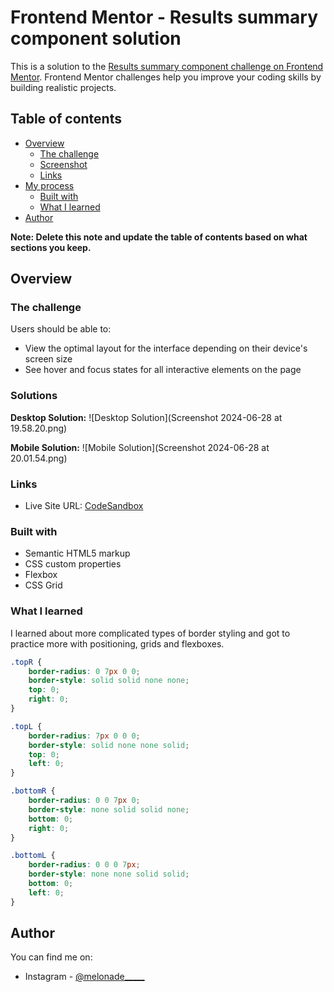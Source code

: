 # Frontend Mentor - Results summary component solution

This is a solution to the [Results summary component challenge on Frontend Mentor](https://www.frontendmentor.io/challenges/results-summary-component-CE_K6s0maV). Frontend Mentor challenges help you improve your coding skills by building realistic projects. 

## Table of contents

- [Overview](#overview)
  - [The challenge](#the-challenge)
  - [Screenshot](#screenshot)
  - [Links](#links)
- [My process](#my-process)
  - [Built with](#built-with)
  - [What I learned](#what-i-learned)
- [Author](#author)

**Note: Delete this note and update the table of contents based on what sections you keep.**

## Overview

### The challenge

Users should be able to:

- View the optimal layout for the interface depending on their device's screen size
- See hover and focus states for all interactive elements on the page

### Solutions

**Desktop Solution:**
![Desktop Solution](Screenshot 2024-06-28 at 19.58.20.png)

**Mobile Solution:**
![Mobile Solution](Screenshot 2024-06-28 at 20.01.54.png)

### Links

- Live Site URL: [CodeSandbox](https://codesandbox.io/p/github/2Melonades/ReportSummary/draft/elegant-meadow?file=%2Findex.html&layout=%257B%2522sidebarPanel%2522%253A%2522EXPLORER%2522%252C%2522rootPanelGroup%2522%253A%257B%2522direction%2522%253A%2522horizontal%2522%252C%2522contentType%2522%253A%2522UNKNOWN%2522%252C%2522type%2522%253A%2522PANEL_GROUP%2522%252C%2522id%2522%253A%2522ROOT_LAYOUT%2522%252C%2522panels%2522%253A%255B%257B%2522type%2522%253A%2522PANEL_GROUP%2522%252C%2522contentType%2522%253A%2522UNKNOWN%2522%252C%2522direction%2522%253A%2522vertical%2522%252C%2522id%2522%253A%2522clxyztgni00093b6k6zxdyj5o%2522%252C%2522sizes%2522%253A%255B70%252C30%255D%252C%2522panels%2522%253A%255B%257B%2522type%2522%253A%2522PANEL_GROUP%2522%252C%2522contentType%2522%253A%2522EDITOR%2522%252C%2522direction%2522%253A%2522horizontal%2522%252C%2522id%2522%253A%2522EDITOR%2522%252C%2522panels%2522%253A%255B%257B%2522type%2522%253A%2522PANEL%2522%252C%2522contentType%2522%253A%2522EDITOR%2522%252C%2522id%2522%253A%2522clxyztgnh00033b6k3bgwrzfo%2522%257D%255D%257D%252C%257B%2522type%2522%253A%2522PANEL_GROUP%2522%252C%2522contentType%2522%253A%2522SHELLS%2522%252C%2522direction%2522%253A%2522horizontal%2522%252C%2522id%2522%253A%2522SHELLS%2522%252C%2522panels%2522%253A%255B%257B%2522type%2522%253A%2522PANEL%2522%252C%2522contentType%2522%253A%2522SHELLS%2522%252C%2522id%2522%253A%2522clxyztgnh00063b6kd7ykwit0%2522%257D%255D%252C%2522sizes%2522%253A%255B100%255D%257D%255D%257D%252C%257B%2522type%2522%253A%2522PANEL_GROUP%2522%252C%2522contentType%2522%253A%2522DEVTOOLS%2522%252C%2522direction%2522%253A%2522vertical%2522%252C%2522id%2522%253A%2522DEVTOOLS%2522%252C%2522panels%2522%253A%255B%257B%2522type%2522%253A%2522PANEL%2522%252C%2522contentType%2522%253A%2522DEVTOOLS%2522%252C%2522id%2522%253A%2522clxyztgnh00083b6kn5nzf6ys%2522%257D%255D%252C%2522sizes%2522%253A%255B100%255D%257D%255D%252C%2522sizes%2522%253A%255B50%252C50%255D%257D%252C%2522tabbedPanels%2522%253A%257B%2522clxyztgnh00033b6k3bgwrzfo%2522%253A%257B%2522tabs%2522%253A%255B%257B%2522id%2522%253A%2522clxyztgnf00023b6kvgp0jvcl%2522%252C%2522mode%2522%253A%2522permanent%2522%252C%2522type%2522%253A%2522FILE%2522%252C%2522filepath%2522%253A%2522%252Findex.html%2522%257D%255D%252C%2522id%2522%253A%2522clxyztgnh00033b6k3bgwrzfo%2522%252C%2522activeTabId%2522%253A%2522clxyztgnf00023b6kvgp0jvcl%2522%257D%252C%2522clxyztgnh00083b6kn5nzf6ys%2522%253A%257B%2522tabs%2522%253A%255B%257B%2522id%2522%253A%2522clxyztgnh00073b6k72hx0bqk%2522%252C%2522mode%2522%253A%2522permanent%2522%252C%2522type%2522%253A%2522TASK_PORT%2522%252C%2522taskId%2522%253A%2522start%2522%252C%2522port%2522%253A5000%252C%2522path%2522%253A%2522%252F%2522%257D%255D%252C%2522id%2522%253A%2522clxyztgnh00083b6kn5nzf6ys%2522%252C%2522activeTabId%2522%253A%2522clxyztgnh00073b6k72hx0bqk%2522%257D%252C%2522clxyztgnh00063b6kd7ykwit0%2522%253A%257B%2522tabs%2522%253A%255B%257B%2522id%2522%253A%2522clxyztgnh00043b6kehg7ms13%2522%252C%2522mode%2522%253A%2522permanent%2522%252C%2522type%2522%253A%2522TASK_LOG%2522%252C%2522taskId%2522%253A%2522start%2522%257D%252C%257B%2522id%2522%253A%2522clxyztgnh00053b6k3ln39plq%2522%252C%2522mode%2522%253A%2522permanent%2522%252C%2522type%2522%253A%2522TERMINAL%2522%252C%2522shellId%2522%253A%2522clxyzpzzp0011dbiy7qlf5dz7%2522%257D%255D%252C%2522id%2522%253A%2522clxyztgnh00063b6kd7ykwit0%2522%252C%2522activeTabId%2522%253A%2522clxyztgnh00043b6kehg7ms13%2522%257D%257D%252C%2522showDevtools%2522%253Atrue%252C%2522showShells%2522%253Atrue%252C%2522showSidebar%2522%253Atrue%252C%2522sidebarPanelSize%2522%253A15%257D)

### Built with

- Semantic HTML5 markup
- CSS custom properties
- Flexbox
- CSS Grid

### What I learned

I learned about more complicated types of border styling and got to practice more with positioning, grids and flexboxes.

```css
.topR {
    border-radius: 0 7px 0 0;
    border-style: solid solid none none;
    top: 0;
    right: 0;
}

.topL {
    border-radius: 7px 0 0 0;
    border-style: solid none none solid;
    top: 0;
    left: 0;
}

.bottomR {
    border-radius: 0 0 7px 0;
    border-style: none solid solid none;
    bottom: 0;
    right: 0;
}

.bottomL {
    border-radius: 0 0 0 7px;
    border-style: none none solid solid;
    bottom: 0;
    left: 0;
}
```

## Author
You can find me on:
- Instagram - [@melonade_____]([https://www.twitter.com/yourusername](https://www.instagram.com/melonade_____/))
